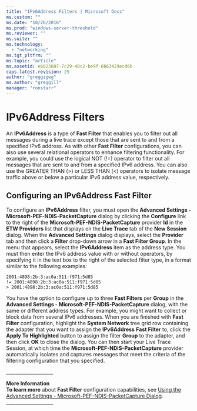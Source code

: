 ```yaml
---
title: "IPv6Address Filters | Microsoft Docs"
ms.custom: ""
ms.date: "10/26/2016"
ms.prod: "windows-server-threshold"
ms.reviewer: ""
ms.suite: ""
ms.technology: 
  - "networking"
ms.tgt_pltfrm: ""
ms.topic: "article"
ms.assetid: e6823607-7c29-40c2-be9f-6b63429ecd6b
caps.latest.revision: 25
author: "greggigwg"
ms.author: "greggill"
manager: "ronstarr"
---
```

# IPv6Address Filters
An **IPv6Address** is a type of **Fast Filter** that enables you to filter out all messages during a live trace except those that are sent to and from a specified IPv6 address. As with other **Fast Filter** configurations, you can also use several relational operators to enhance filtering functionality. For example, you could use the logical NOT (!=) operator to filter out all messages that are sent to and from a specified IPv6 address. You can also use the GREATER THAN (>) or LESS THAN (<) operators to isolate message traffic above or below a particular IPv6 address value, respectively.  
  
## Configuring an IPv6Address Fast Filter  
 To configure an **IPv6Address** filter, you must open the **Advanced Settings - Microsoft-PEF-NDIS-PacketCapture** dialog by clicking the **Configure** link to the right of the **Microsoft-PEF-NDIS-PacketCapture** provider **Id** in the **ETW Providers** list that displays on the **Live Trace** tab of the **New Session** dialog. When the **Advanced Settings** dialog displays, select the **Provider** tab and then click a **Filter** drop-down arrow in a **Fast Filter Group**. In the menu that appears, select the **IPv6Address** item as the address type. You must then enter the IPv6 address value with or without operators, by specifying it in the text box to the right of the selected filter type, in a format similar to the following examples:  
  
 `2001:4898:2b:3:ac0a:511:f971:5d85`   
 `!= 2001:4898:2b:3:ac0a:511:f971:5d85`   
 `> 2001:4898:2b:3:ac0a:511:f971:5d85`  
  
 You have the option to configure up to three **Fast Filters** per **Group** in the **Advanced Settings - Microsoft-PEF-NDIS-PacketCapture** dialog, with the same or different address types. For example, you might want to collect or block data from several IPv6 addresses. When you are finished with **Fast Filter** configuration, highlight the **System Network** tree grid row containing the adapter that you want to assign the **IPv6Address**  **Fast Filter** to, click the **Apply To Highlighted** button to assign the filter **Group** to the adapter, and then click **OK** to close the dialog. You can then start your Live Trace Session, at which time the **Microsoft-PEF-NDIS-PacketCapture** provider automatically isolates and captures messages that meet the criteria of the filtering configuration that you specified.  
  
 ___________________\_  
  
 **More Information**   
 **To learn more** about **Fast Filter** configuration capabilities, see [Using the Advanced Settings - Microsoft-PEF-NDIS-PacketCapture Dialog](using-the-advanced-settings-microsoft-pef-ndis-packetcapture-dialog.md).   
___________________\_